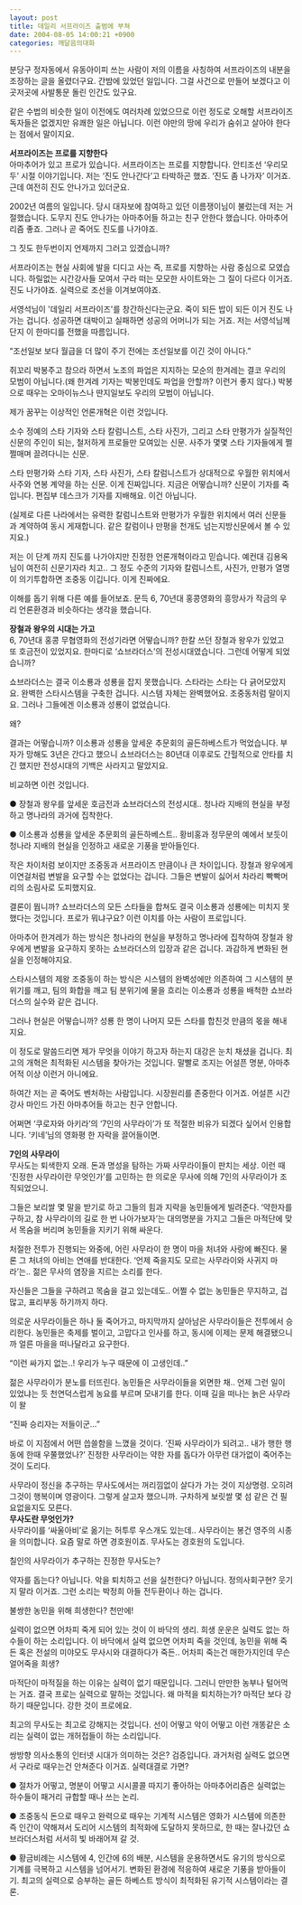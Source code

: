 ```yaml
---
layout: post
title: 데일리 서프라이즈 출범에 부쳐
date: 2004-08-05 14:00:21 +0900
categories: 깨달음의대화
---
```

분당구 정자동에서 유동아이피 쓰는 사람이 저의 이름을 사칭하여 서프라이즈의 내분을 조장하는 글을 올렸더구요. 간밤에 있었던 일입니다. 그걸 사건으로 만들어 보겠다고 이곳저곳에 사발통문 돌린 인간도 있구요.    
  
같은 수법의 비슷한 일이 이전에도 여러차례 있었으므로 이런 정도로 오해할 서프라이즈 독자들은 없겠지만 유쾌한 일은 아닙니다. 이런 야만의 땅에 우리가 숨쉬고 살아야 한다는 점에서 말이지요.    
  
**서프라이즈는 프로를 지향한다**   
아마추어가 있고 프로가 있습니다. 서프라이즈는 프로를 지향합니다. 안티조선 ‘우리모두’ 시절 이야기입니다. 저는 ‘진도 안나간다’고 타박하곤 했죠. ‘진도 좀 나가자’ 이거죠. 근데 여전히 진도 안나가고 있더군요.    
  
2002년 여름의 일입니다. 당시 대자보에 참여하고 있던 이름쟁이님이 불렀는데 저는 거절했습니다. 도무지 진도 안나가는 아마추어들 하고는 친구 안한다 했습니다. 아마추어리즘 좋죠. 그러나 곧 죽어도 진도를 나가야죠. 
  
  
그 짓도 한두번이지 언제까지 그러고 있겠습니까?    
  
서프라이즈는 현실 사회에 발을 디디고 사는 즉, 프로를 지향하는 사람 중심으로 모였습니다. 하릴없는 시간강사들 모여서 구라 떠는 모모한 사이트와는 그 질이 다르다 이거죠. 진도 나가야죠. 실력으로 조선을 이겨보여야죠. 
  
  
서영석님이 '데일리 서프라이즈'를 창간하신다는군요. 죽이 되든 밥이 되든 이거 진도 나가는 겁니다. 성공하면 대박이고 실패하면 성공의 어머니가 되는 거죠. 저는 서영석님께 단지 이 한마디를 전했을 따름입니다.    
  
“조선일보 보다 월급을 더 많이 주기 전에는 조선일보를 이긴 것이 아니다.”    
  
쥐꼬리 박봉주고 참으라 하면서 노조의 파업은 지지하는 모순의 한겨레는 결코 우리의 모범이 아닙니다.(왜 한겨레 기자는 박봉인데도 파업을 안할까? 이런거 좋지 않다.) 박봉으로 때우는 오마이뉴스나 딴지일보도 우리의 모범이 아닙니다.    
  
제가 꿈꾸는 이상적인 언론개혁은 이런 것입니다.    
  
소수 정예의 스타 기자와 스타 칼럼니스트, 스타 사진가, 그리고 스타 만평가가 실질적인 신문의 주인이 되는, 철저하게 프로들만 모여있는 신문. 사주가 몇몇 스타 기자들에게 쩔쩔매며 끌려다니는 신문.    
  
스타 만평가와 스타 기자, 스타 사진가, 스타 칼럼니스트가 상대적으로 우월한 위치에서 사주와 연봉 계약을 하는 신문. 이게 진짜입니다. 지금은 어떻습니까? 신문이 기자를 죽입니다. 편집부 데스크가 기자를 지배해요. 이건 아닙니다.    
  
(실제로 다른 나라에서는 유력한 칼럼니스트와 만평가가 우월한 위치에서 여러 신문들과 계약하여 동시 게재합니다. 같은 칼럼이나 만평을 천개도 넘는지방신문에서 볼 수 있지요.)    
  
저는 이 단계 까지 진도를 나가야지만 진정한 언론개혁이라고 믿습니다. 예컨대 김용옥님이 여전히 신문기자라 치고.. 그 정도 수준의 기자와 칼럼니스트, 사진가, 만평가 열명이 의기투합하면 조중동 이깁니다. 이게 진짜에요.    
  
이해를 돕기 위해 다른 예를 들어보죠. 문득 6, 70년대 홍콩영화의 흥망사가 작금의 우리 언론환경과 비슷하다는 생각을 했습니다.    
  
**장철과 왕우의 시대는 가고**   
6, 70년대 홍콩 무협영화의 전성기라면 어떻습니까? 한칼 쓰던 장철과 왕우가 있었고 또 호금전이 있었지요. 한마디로 ‘쇼브라더스’의 전성시대였습니다. 그런데 어떻게 되었습니까?    
  
쇼브라더스는 결국 이소룡과 성룡을 잡지 못했습니다. 스타라는 스타는 다 긁어모았지요. 완벽한 스타시스템을 구축한 겁니다. 시스템 자체는 완벽했어요. 조중동처럼 말이지요. 그러나 그들에겐 이소룡과 성룡이 없었습니다.    
  
왜? 
  
  
결과는 어떻습니까? 이소룡과 성룡을 앞세운 추문회의 골든하베스트가 먹었습니다. 부자가 망해도 3년은 간다고 했으니 쇼브라더스는 80년대 이후로도 간헐적으로 안타를 치긴 했지만 전성시대의 기백은 사라지고 말았지요.    
  
비교하면 이런 것입니다.    
  
● 장철과 왕우를 앞세운 호금전과 쇼브라더스의 전성시대.. 청나라 지배의 현실을 부정하고 명나라의 과거에 집착한다.    
  
● 이소룡과 성룡을 앞세운 추문회의 골든하베스트.. 황비홍과 정무문의 예에서 보듯이 청나라 지배의 현실을 인정하고 새로운 기풍을 받아들인다.    
  
작은 차이처럼 보이지만 조중동과 서프라이즈 만큼이나 큰 차이입니다. 장철과 왕우에게 이연걸처럼 변발을 요구할 수는 없었다는 겁니다. 그들은 변발이 싫어서 차라리 빡빡머리의 소림사로 도피했지요.    
  
결론이 뭡니까? 쇼브라더스의 모든 스타들을 합쳐도 결국 이소룡과 성룡에는 미치지 못했다는 것입니다. 프로가 뭐냐구요? 이런 이치를 아는 사람이 프로입니다. 
  
  
아마추어 한겨레가 하는 방식은 청나라의 현실을 부정하고 명나라에 집착하여 장철과 왕우에게 변발을 요구하지 못하는 쇼브라더스의 입장과 같은 겁니다. 과감하게 변화된 현실을 인정해야지요.    
  
스타시스템의 제왕 조중동이 하는 방식은 시스템의 완벽성에만 의존하여 그 시스템의 분위기를 깨고, 팀의 화합을 깨고 팀 분위기에 물을 흐리는 이소룡과 성룡을 배척한 쇼브라더스의 실수와 같은 겁니다.    
  
그러나 현실은 어떻습니까? 성룡 한 명이 나머지 모든 스타를 합친것 만큼의 몫을 해내지요.    
  
이 정도로 말씀드리면 제가 무엇을 이야기 하고자 하는지 대강은 눈치 채셨을 겁니다. 최고의 개혁은 최적화된 시스템을 찾아가는 것입니다. 말빨로 조지는 어설픈 명분, 아마추어적 이상 이런거 아니에요.    
  
하여간 저는 곧 죽어도 벤처하는 사람입니다. 시장원리를 존중한다 이거죠. 어설픈 시간강사 마인드 가진 아마추어들 하고는 친구 안합니다.    
  
어쩌면 ‘쿠로자와 아키라’의 ‘7인의 사무라이’가 또 적절한 비유가 되겠다 싶어서 인용합니다. ‘키네’님의 영화평 한 자락을 끌어들이면. 

    
        

        
              
  
**7인의 사무라이**   
무사도는 퇴색한지 오래. 돈과 명성을 탐하는 가짜 사무라이들이 판치는 세상. 이런 때 ‘진정한 사무라이란 무엇인가’를 고민하는 한 의로운 무사에 의해 7인의 사무라이가 조직되었으니.    
  
그들은 보리쌀 몇 말을 받기로 하고 그들의 힘과 지략을 농민들에게 빌려준다. ‘약한자를 구하고, 참 사무라이의 길로 한 번 나아가보자’는 대의명분을 가지고 그들은 마적단에 맞서 목숨을 버리며 농민들을 지키기 위해 싸운다.    
  
처절한 전투가 진행되는 와중에, 어린 사무라이 한 명이 마을 처녀와 사랑에 빠진다. 물론 그 처녀의 아비는 연애를 반대한다. ‘언제 죽을지도 모르는 사무라이와 사귀지 마라’는.. 젊은 무사의 염장을 지르는 소리를 한다. 
  
  
자신들은 그들을 구하려고 목숨을 걸고 있는데도.. 어쩔 수 없는 농민들은 무지하고, 겁 많고, 표리부동 하기까지 하다.    
  
의로운 사무라이들은 하나 둘 죽어가고, 마지막까지 살아남은 사무라이들은 전투에서 승리한다. 농민들은 축제를 벌이고, 고맙다고 인사를 하고, 동시에 이제는 문제 해결됐으니까 얼른 마을을 떠나달라고 요구한다.    
  
“이런 싸가지 없는..! 우리가 누구 때문에 이 고생인데..” 
  
  
젊은 사무라이가 분노를 터뜨린다. 농민들은 사무라이들을 외면한 채.. 언제 그런 일이 있었냐는 듯 천연덕스럽게 농요를 부르며 모내기를 한다. 이때 길을 떠나는 늙은 사무라이 왈    
  
“진짜 승리자는 저들이군…”    
  
바로 이 지점에서 어떤 씁쓸함을 느꼈을 것이다. ‘진짜 사무라이가 되려고.. 내가 행한 행동에 한때 우쭐했었나?’ 진정한 사무라이는 약한 자를 돕다가 아무런 대가없이 죽어주는 것이 도리다.    
  
사무라이 정신을 추구하는 무사도에서는 꺼리낌없이 살다가 가는 것이 지상명령. 오히려 그것이 행복이며 영광이다. 그렇게 살고자 했으니까. 구차하게 보릿쌀 몇 섬 같은 건 필요없을지도 모른다.   
**무사도란 무엇인가?**   
사무라이를 ‘싸울아비’로 옮기는 허투루 우스개도 있는데.. 사무라이는 봉건 영주의 시종을 의미합니다. 요즘 말로 하면 경호원이죠. 무사도는 경호원의 도입니다.    
  
칠인의 사무라이가 추구하는 진정한 무사도는?    
  
약자를 돕는다? 아닙니다. 악을 퇴치하고 선을 실천한다? 아닙니다. 정의사회구현? 웃기지 말라 이거죠. 그런 소리는 박정희 아들 전두환이나 하는 겁니다.    
  
불쌍한 농민을 위해 희생한다? 천만에!    
  
실력이 없으면 어차피 죽게 되어 있는 것이 이 바닥의 생리. 희생 운운은 실력도 없는 하수들이 하는 소리입니다. 이 바닥에서 실력 없으면 어차피 죽을 것인데, 농민을 위해 죽든 혹은 전설의 미야모도 무사시와 대결하다가 죽든.. 어차피 죽는건 매한가지인데 무슨 얼어죽을 희생?    
  
마적단이 마적질을 하는 이유는 실력이 없기 때문입니다. 그러니 만만한 농부나 털어먹는 거죠. 결국 프로는 실력으로 말하는 것입니다. 왜 마적을 퇴치하는가? 마적단 보다 강하기 때문입니다. 강한 것이 프로에요.    
  
최고의 무사도는 최고로 강해지는 것입니다. 선이 어떻고 악이 어떻고 이런 개똥같은 소리는 실력이 없는 개허접들이 하는 소리입니다.    
  
쌍방향 의사소통의 인터넷 시대가 의미하는 것은? 검증입니다. 과거처럼 실력도 없으면서 구라로 때우는건 안쳐준다 이거죠. 실력대결로 가면?    
  
● 절차가 어떻고, 명분이 어떻고 시시콜콜 따지기 좋아하는 아마추어리즘은 실력없는 하수들이 패거리 규합할 때나 쓰는 논리.    
  
● 조중동식 돈으로 때우고 완력으로 때우는 기계적 시스템은 영화가 시스템에 의존한 즉 인간이 약해져서 도리어 시스템의 최적화에 도달하지 못하므로, 한 때는 잘나갔던 쇼브라더스처럼 서서히 빛 바래어져 갈 것.    
  
● 황금비례는 시스템에 4, 인간에 6의 배분, 시스템을 운용하면서도 유기의 방식으로 기계를 극복하고 시스템을 넘어서기. 변화된 환경에 적응하여 새로운 기풍을 받아들이기. 최고의 실력으로 승부하는 골든 하베스트 방식이 최적화된 유기적 시스템이라는 결론.